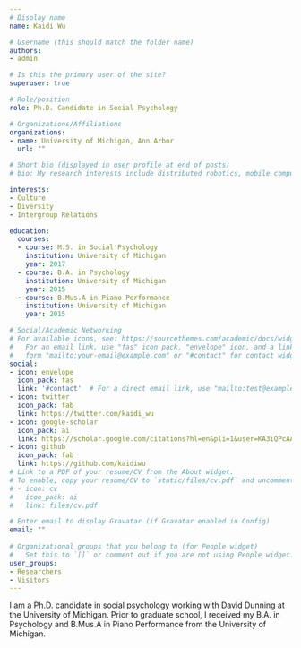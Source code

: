 ```yaml
---
# Display name
name: Kaidi Wu

# Username (this should match the folder name)
authors:
- admin

# Is this the primary user of the site?
superuser: true

# Role/position
role: Ph.D. Candidate in Social Psychology

# Organizations/Affiliations
organizations:
- name: University of Michigan, Ann Arbor
  url: ""

# Short bio (displayed in user profile at end of posts)
# bio: My research interests include distributed robotics, mobile computing and programmable matter.

interests:
- Culture
- Diversity
- Intergroup Relations

education:
  courses:
  - course: M.S. in Social Psychology
    institution: University of Michigan
    year: 2017
  - course: B.A. in Psychology
    institution: University of Michigan
    year: 2015
  - course: B.Mus.A in Piano Performance
    institution: University of Michigan
    year: 2015

# Social/Academic Networking
# For available icons, see: https://sourcethemes.com/academic/docs/widgets/#icons
#   For an email link, use "fas" icon pack, "envelope" icon, and a link in the
#   form "mailto:your-email@example.com" or "#contact" for contact widget.
social:
- icon: envelope
  icon_pack: fas
  link: '#contact'  # For a direct email link, use "mailto:test@example.org".
- icon: twitter
  icon_pack: fab
  link: https://twitter.com/kaidi_wu
- icon: google-scholar
  icon_pack: ai
  link: https://scholar.google.com/citations?hl=en&pli=1&user=KA3iQPcAAAAJ
- icon: github
  icon_pack: fab
  link: https://github.com/kaidiwu
# Link to a PDF of your resume/CV from the About widget.
# To enable, copy your resume/CV to `static/files/cv.pdf` and uncomment the lines below.  
# - icon: cv
#   icon_pack: ai
#   link: files/cv.pdf

# Enter email to display Gravatar (if Gravatar enabled in Config)
email: ""
  
# Organizational groups that you belong to (for People widget)
#   Set this to `[]` or comment out if you are not using People widget.  
user_groups:
- Researchers
- Visitors
---
```


I am a Ph.D. candidate in social psychology working with David Dunning at the University of Michigan. Prior to graduate school, I received my B.A. in Psychology and B.Mus.A in Piano Performance from the University of Michigan.
